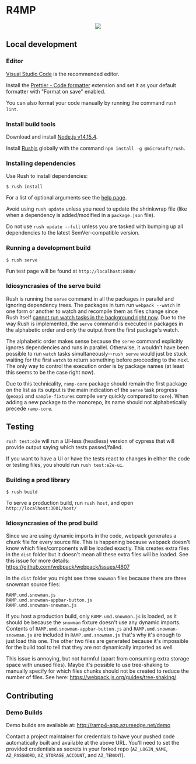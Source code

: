 # R4MP

<p align="center"><img src="./assets/logo.svg"></p>

## Local development

### Editor

[Visual Studio Code](https://code.visualstudio.com) is the recommended editor.

Install the [Prettier - Code formatter](https://marketplace.visualstudio.com/items?itemName=esbenp.prettier-vscode) extension and set it as your default formatter with "Format on save" enabled.

You can also format your code manually by running the command `rush lint`.

### Install build tools

Download and install [Node.js v14.15.4](https://nodejs.org/dist/v14.15.4/node-v14.15.4-x64.msi).

Install [Rushjs](https://rushjs.io) globally with the command `npm install -g @microsoft/rush`.

### Installing dependencies

Use Rush to install dependencies:

```
$ rush install
```

For a list of optional arguments see the [help page](https://rushjs.io/pages/commands/rush_install/).

Avoid using `rush update` unless you need to update the shrinkwrap file (like when a dependency is added/modified in a `package.json` file).

Do not use `rush update --full` unless you are tasked with bumping up all dependencies to the latest SemVer-compatible version.

### Running a development build

```
$ rush serve
```

Fun test page will be found at `http://localhost:8080/`

### Idiosyncrasies of the serve build

Rush is running the `serve` command in all the packages in parallel and ignoring dependency trees. The packages in turn run `webpack --watch` in one form or another to watch and recompile them as files change since Rush itself [cannot run watch tasks in the background right now](https://github.com/microsoft/rushstack/issues/1151). Due to the way Rush is implemented, the `serve` command is executed in packages in the alphabetic order and only the output from the first package's watch.

The alphabetic order makes sense because the `serve` command explicitly ignores dependencies and runs in parallel. Otherwise, it wouldn't have been possible to run `watch` tasks simultaneously--`rush serve` would just be stuck waiting for the first `watch` to return something before proceeding to the next. The only way to control the execution order is by package names (at least this seems to be the case right now).

Due to this technicality, `ramp-core` package should remain the first package on the list as its output is the main indication of the `serve` task progress (`geoapi` and `sample-fixtures` compile very quickly compared to `core`). When adding a new package to the monorepo, its name should not alphabetically precede `ramp-core`.

## Testing

`rush test:e2e` will run a UI-less (headless) version of cypress that will provide output saying which tests passed/failed.

If you want to have a UI or have the tests react to changes in either the code or testing files, you should run `rush test:e2e-ui`.

### Building a prod library

```
$ rush build
```

To serve a production build, run `rush host`, and open `http://localhost:3001/host/`

### Idiosyncrasies of the prod build

Since we are using dynamic imports in the code, webpack generates a chunk file for every source file. This is happening because webpack doesn't know which files/components will be loaded exactly. This creates extra files in the `dist` folder but it doesn't mean all these extra files will be loaded. See this issue for more details: https://github.com/webpack/webpack/issues/4807

In the `dist` folder you might see three `snowman` files because there are three snowman source files:

```
RAMP.umd.snowman.js
RAMP.umd.snowman-appbar-button.js
RAMP.umd.snowman-snowman.js
```

If you host a production build, only `RAMP.umd.snowman.js` is loaded, as it should be because the `snowman` fixture doesn't use any dynamic imports. Contents of `RAMP.umd.snowman-appbar-button.js` and `RAMP.umd.snowman-snowman.js` are included in `RAMP.umd.snowman.js` that's why it's enough to just load this one. The other two files are generated because it's impossible for the build tool to tell that they are not dynamically imported as well.

This issue is annoying, but not harmful (apart from consuming extra storage space with unused files). Maybe it's possible to use tree-shaking to manually specify for which files chunks should not be created to reduce the number of files. See here: https://webpack.js.org/guides/tree-shaking/

## Contributing

### Demo Builds

Demo builds are available at: http://ramp4-app.azureedge.net/demo

Contact a project maintainer for credentials to have your pushed code automatically built and available at the above URL. You'll need to set the provided credentials as secrets in your forked repo (`AZ_LOGIN_NAME`, `AZ_PASSWORD`, `AZ_STORAGE_ACCOUNT`, and `AZ_TENANT`).
